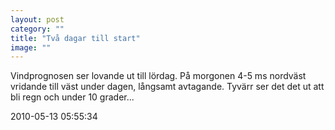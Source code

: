 ```yaml
---
layout: post
category: ""
title: "Två dagar till start"
image: ""
---
```


<p>Vindprognosen ser lovande ut till lördag. På morgonen 4-5 ms nordväst vridande till väst under dagen, långsamt avtagande. Tyvärr ser det det ut att bli regn och under 10 grader...</p>

2010-05-13 05:55:34